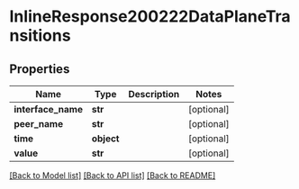 # InlineResponse200222DataPlaneTransitions

## Properties
Name | Type | Description | Notes
------------ | ------------- | ------------- | -------------
**interface_name** | **str** |  | [optional] 
**peer_name** | **str** |  | [optional] 
**time** | **object** |  | [optional] 
**value** | **str** |  | [optional] 

[[Back to Model list]](../README.md#documentation-for-models) [[Back to API list]](../README.md#documentation-for-api-endpoints) [[Back to README]](../README.md)


